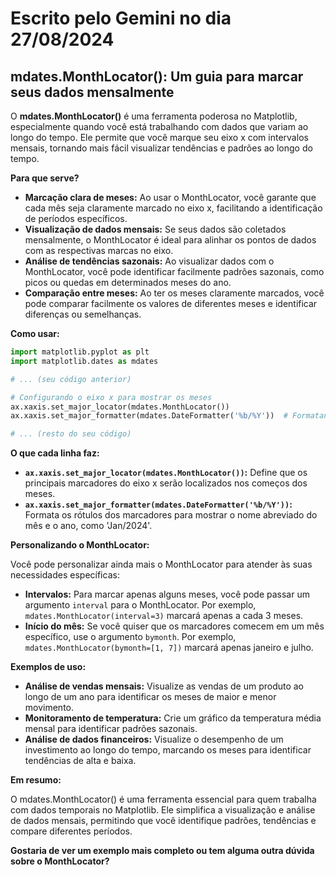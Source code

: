 # Escrito pelo Gemini no dia 27/08/2024

## mdates.MonthLocator(): Um guia para marcar seus dados mensalmente

O **mdates.MonthLocator()** é uma ferramenta poderosa no Matplotlib, especialmente quando você está trabalhando com dados que variam ao longo do tempo. Ele permite que você marque seu eixo x com intervalos mensais, tornando mais fácil visualizar tendências e padrões ao longo do tempo.

**Para que serve?**

* **Marcação clara de meses:** Ao usar o MonthLocator, você garante que cada mês seja claramente marcado no eixo x, facilitando a identificação de períodos específicos.
* **Visualização de dados mensais:** Se seus dados são coletados mensalmente, o MonthLocator é ideal para alinhar os pontos de dados com as respectivas marcas no eixo.
* **Análise de tendências sazonais:** Ao visualizar dados com o MonthLocator, você pode identificar facilmente padrões sazonais, como picos ou quedas em determinados meses do ano.
* **Comparação entre meses:** Ao ter os meses claramente marcados, você pode comparar facilmente os valores de diferentes meses e identificar diferenças ou semelhanças.

**Como usar:**

```python
import matplotlib.pyplot as plt
import matplotlib.dates as mdates

# ... (seu código anterior)

# Configurando o eixo x para mostrar os meses
ax.xaxis.set_major_locator(mdates.MonthLocator())
ax.xaxis.set_major_formatter(mdates.DateFormatter('%b/%Y'))  # Formatando as datas como 'Abr/2024'

# ... (resto do seu código)
```

**O que cada linha faz:**

* **`ax.xaxis.set_major_locator(mdates.MonthLocator())`:** Define que os principais marcadores do eixo x serão localizados nos começos dos meses.
* **`ax.xaxis.set_major_formatter(mdates.DateFormatter('%b/%Y'))`:** Formata os rótulos dos marcadores para mostrar o nome abreviado do mês e o ano, como 'Jan/2024'.

**Personalizando o MonthLocator:**

Você pode personalizar ainda mais o MonthLocator para atender às suas necessidades específicas:

* **Intervalos:** Para marcar apenas alguns meses, você pode passar um argumento `interval` para o MonthLocator. Por exemplo, `mdates.MonthLocator(interval=3)` marcará apenas a cada 3 meses.
* **Início do mês:** Se você quiser que os marcadores comecem em um mês específico, use o argumento `bymonth`. Por exemplo, `mdates.MonthLocator(bymonth=[1, 7])` marcará apenas janeiro e julho.

**Exemplos de uso:**

* **Análise de vendas mensais:** Visualize as vendas de um produto ao longo de um ano para identificar os meses de maior e menor movimento.
* **Monitoramento de temperatura:** Crie um gráfico da temperatura média mensal para identificar padrões sazonais.
* **Análise de dados financeiros:** Visualize o desempenho de um investimento ao longo do tempo, marcando os meses para identificar tendências de alta e baixa.

**Em resumo:**

O mdates.MonthLocator() é uma ferramenta essencial para quem trabalha com dados temporais no Matplotlib. Ele simplifica a visualização e análise de dados mensais, permitindo que você identifique padrões, tendências e compare diferentes períodos.

**Gostaria de ver um exemplo mais completo ou tem alguma outra dúvida sobre o MonthLocator?**
